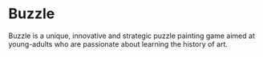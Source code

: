 # Buzzle

Buzzle is a unique, innovative and strategic puzzle painting game aimed at young-adults who are passionate about learning the history of art.
